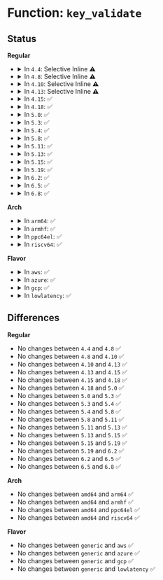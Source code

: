 # Function: <code>key_validate</code>

## Status
<b>Regular</b>
<ul>
<li>
<details>
<summary>In <code>4.4</code>: Selective Inline ⚠️</summary>

```c
int key_validate(const struct key *key);
```

**Collision:** Unique Global

**Inline:** Selective

**Transformation:** False

**Instances:**

```
In security/keys/permission.c (ffffffff813337d0)
Location: security/keys/permission.c:89
Inline: True
Direct callers:
  - fs/ext4/crypto_key.c:_ext4_get_encryption_info
  - fs/ecryptfs/keystore.c:ecryptfs_find_global_auth_tok_for_sig
  - security/keys/keyctl.c:keyctl_read_key
  - security/keys/process_keys.c:search_process_keyrings
  - security/keys/process_keys.c:lookup_user_key
  - security/keys/request_key.c:call_sbin_request_key
  - security/keys/request_key.c:wait_for_key_construction
  - net/dns_resolver/dns_query.c:dns_query
```
**Symbols:**

```
ffffffff813337d0-ffffffff81333816: key_validate (STB_GLOBAL)
```
</details>
</li>
<li>
<details>
<summary>In <code>4.8</code>: Selective Inline ⚠️</summary>

```c
int key_validate(const struct key *key);
```

**Collision:** Unique Global

**Inline:** Selective

**Transformation:** False

**Instances:**

```
In security/keys/permission.c (ffffffff81368660)
Location: security/keys/permission.c:89
Inline: True
Direct callers:
  - fs/ecryptfs/keystore.c:ecryptfs_find_global_auth_tok_for_sig
  - security/keys/keyctl.c:keyctl_read_key
  - security/keys/process_keys.c:lookup_user_key
  - security/keys/process_keys.c:search_process_keyrings
  - security/keys/request_key.c:wait_for_key_construction
  - security/keys/request_key.c:call_sbin_request_key
  - security/keys/dh.c:mpi_from_key
  - net/dns_resolver/dns_query.c:dns_query
```
**Symbols:**

```
ffffffff81368660-ffffffff813686a6: key_validate (STB_GLOBAL)
```
</details>
</li>
<li>
<details>
<summary>In <code>4.10</code>: Selective Inline ⚠️</summary>

```c
int key_validate(const struct key *key);
```

**Collision:** Unique Global

**Inline:** Selective

**Transformation:** False

**Instances:**

```
In security/keys/permission.c (ffffffff8137ee70)
Location: security/keys/permission.c:89
Inline: True
Direct callers:
  - fs/ecryptfs/keystore.c:ecryptfs_find_global_auth_tok_for_sig
  - security/keys/keyctl.c:keyctl_read_key
  - security/keys/process_keys.c:lookup_user_key
  - security/keys/process_keys.c:search_process_keyrings
  - security/keys/request_key.c:wait_for_key_construction
  - security/keys/request_key.c:call_sbin_request_key
  - security/keys/dh.c:mpi_from_key
  - net/dns_resolver/dns_query.c:dns_query
```
**Symbols:**

```
ffffffff8137ee70-ffffffff8137eeb6: key_validate (STB_GLOBAL)
```
</details>
</li>
<li>
<details>
<summary>In <code>4.13</code>: Selective Inline ⚠️</summary>

```c
int key_validate(const struct key *key);
```

**Collision:** Unique Global

**Inline:** Selective

**Transformation:** False

**Instances:**

```
In security/keys/permission.c (ffffffff81392dd0)
Location: security/keys/permission.c:89
Inline: True
Direct callers:
  - fs/ecryptfs/keystore.c:ecryptfs_find_global_auth_tok_for_sig
  - security/keys/keyctl.c:keyctl_read_key
  - security/keys/process_keys.c:lookup_user_key
  - security/keys/process_keys.c:search_process_keyrings
  - security/keys/request_key.c:wait_for_key_construction
  - security/keys/request_key.c:call_sbin_request_key
  - security/keys/dh.c:dh_data_from_key
  - crypto/asymmetric_keys/restrict.c:key_or_keyring_common
  - net/dns_resolver/dns_query.c:dns_query
```
**Symbols:**

```
ffffffff81392dd0-ffffffff81392e1a: key_validate (STB_GLOBAL)
```
</details>
</li>
<li>
<details>
<summary>In <code>4.15</code>: ✅</summary>

```c
int key_validate(const struct key *key);
```

**Collision:** Unique Global

**Inline:** No

**Transformation:** False

**Instances:**

```
In security/keys/permission.c (ffffffff813b8430)
Location: security/keys/permission.c:89
Inline: False
Direct callers:
  - fs/ecryptfs/keystore.c:ecryptfs_find_global_auth_tok_for_sig
  - security/keys/keyctl.c:keyctl_read_key
  - security/keys/process_keys.c:lookup_user_key
  - security/keys/process_keys.c:search_process_keyrings
  - security/keys/request_key.c:wait_for_key_construction
  - security/keys/request_key.c:call_sbin_request_key
  - security/keys/dh.c:dh_data_from_key
  - crypto/asymmetric_keys/restrict.c:key_or_keyring_common
  - net/dns_resolver/dns_query.c:dns_query
```
**Symbols:**

```
ffffffff813b8430-ffffffff813b8476: key_validate (STB_GLOBAL)
```
</details>
</li>
<li>
<details>
<summary>In <code>4.18</code>: ✅</summary>

```c
int key_validate(const struct key *key);
```

**Collision:** Unique Global

**Inline:** No

**Transformation:** False

**Instances:**

```
In security/keys/permission.c (ffffffff813e91a0)
Location: security/keys/permission.c:89
Inline: False
Direct callers:
  - fs/ecryptfs/keystore.c:ecryptfs_find_global_auth_tok_for_sig
  - security/keys/keyctl.c:keyctl_read_key
  - security/keys/process_keys.c:lookup_user_key
  - security/keys/process_keys.c:search_process_keyrings
  - security/keys/request_key.c:wait_for_key_construction
  - security/keys/request_key.c:call_sbin_request_key
  - security/keys/dh.c:dh_data_from_key
  - crypto/asymmetric_keys/restrict.c:key_or_keyring_common
  - net/dns_resolver/dns_query.c:dns_query
```
**Symbols:**

```
ffffffff813e91a0-ffffffff813e91e6: key_validate (STB_GLOBAL)
```
</details>
</li>
<li>
<details>
<summary>In <code>5.0</code>: ✅</summary>

```c
int key_validate(const struct key *key);
```

**Collision:** Unique Global

**Inline:** No

**Transformation:** False

**Instances:**

```
In security/keys/permission.c (ffffffff81403bd0)
Location: security/keys/permission.c:89
Inline: False
Direct callers:
  - fs/ecryptfs/keystore.c:ecryptfs_find_global_auth_tok_for_sig
  - security/keys/keyctl.c:keyctl_read_key
  - security/keys/process_keys.c:lookup_user_key
  - security/keys/process_keys.c:search_process_keyrings
  - security/keys/request_key.c:wait_for_key_construction
  - security/keys/request_key.c:call_sbin_request_key
  - security/keys/dh.c:dh_data_from_key
  - crypto/asymmetric_keys/restrict.c:key_or_keyring_common
  - net/dns_resolver/dns_query.c:dns_query
```
**Symbols:**

```
ffffffff81403bd0-ffffffff81403c16: key_validate (STB_GLOBAL)
```
</details>
</li>
<li>
<details>
<summary>In <code>5.3</code>: ✅</summary>

```c
int key_validate(const struct key *key);
```

**Collision:** Unique Global

**Inline:** No

**Transformation:** False

**Instances:**

```
In security/keys/permission.c (ffffffff81430840)
Location: security/keys/permission.c:85
Inline: False
Direct callers:
  - fs/ecryptfs/keystore.c:ecryptfs_find_global_auth_tok_for_sig
  - security/keys/keyctl.c:keyctl_read_key
  - security/keys/process_keys.c:lookup_user_key
  - security/keys/process_keys.c:search_process_keyrings_rcu
  - security/keys/request_key.c:wait_for_key_construction
  - security/keys/request_key.c:call_sbin_request_key
  - security/keys/dh.c:dh_data_from_key
  - crypto/asymmetric_keys/restrict.c:key_or_keyring_common
  - net/dns_resolver/dns_query.c:dns_query
```
**Symbols:**

```
ffffffff81430840-ffffffff81430886: key_validate (STB_GLOBAL)
```
</details>
</li>
<li>
<details>
<summary>In <code>5.4</code>: ✅</summary>

```c
int key_validate(const struct key *key);
```

**Collision:** Unique Global

**Inline:** No

**Transformation:** False

**Instances:**

```
In security/keys/permission.c (ffffffff8144a5a0)
Location: security/keys/permission.c:85
Inline: False
Direct callers:
  - fs/ecryptfs/keystore.c:ecryptfs_find_global_auth_tok_for_sig
  - security/keys/keyctl.c:keyctl_read_key
  - security/keys/process_keys.c:lookup_user_key
  - security/keys/process_keys.c:search_process_keyrings_rcu
  - security/keys/request_key.c:wait_for_key_construction
  - security/keys/request_key.c:call_sbin_request_key
  - security/keys/dh.c:dh_data_from_key
  - crypto/asymmetric_keys/restrict.c:key_or_keyring_common
  - net/dns_resolver/dns_query.c:dns_query
```
**Symbols:**

```
ffffffff8144a5a0-ffffffff8144a5e6: key_validate (STB_GLOBAL)
```
</details>
</li>
<li>
<details>
<summary>In <code>5.8</code>: ✅</summary>

```c
int key_validate(const struct key *key);
```

**Collision:** Unique Global

**Inline:** No

**Transformation:** False

**Instances:**

```
In security/keys/permission.c (ffffffff8149c150)
Location: security/keys/permission.c:102
Inline: False
Direct callers:
  - fs/ecryptfs/keystore.c:ecryptfs_find_global_auth_tok_for_sig
  - security/keys/keyctl.c:keyctl_read_key
  - security/keys/keyctl.c:keyctl_read_key
  - security/keys/process_keys.c:lookup_user_key
  - security/keys/process_keys.c:search_process_keyrings_rcu
  - security/keys/request_key.c:wait_for_key_construction
  - security/keys/request_key.c:call_sbin_request_key
  - security/keys/dh.c:dh_data_from_key
  - crypto/asymmetric_keys/restrict.c:key_or_keyring_common
  - net/dns_resolver/dns_query.c:dns_query
```
**Symbols:**

```
ffffffff8149c150-ffffffff8149c199: key_validate (STB_GLOBAL)
```
</details>
</li>
<li>
<details>
<summary>In <code>5.11</code>: ✅</summary>

```c
int key_validate(const struct key *key);
```

**Collision:** Unique Global

**Inline:** No

**Transformation:** False

**Instances:**

```
In security/keys/permission.c (ffffffff814b9bf0)
Location: security/keys/permission.c:102
Inline: False
Direct callers:
  - fs/ecryptfs/keystore.c:ecryptfs_find_global_auth_tok_for_sig
  - security/keys/keyctl.c:keyctl_read_key
  - security/keys/keyctl.c:keyctl_read_key
  - security/keys/process_keys.c:lookup_user_key
  - security/keys/process_keys.c:search_process_keyrings_rcu
  - security/keys/request_key.c:wait_for_key_construction
  - security/keys/request_key.c:call_sbin_request_key
  - security/keys/dh.c:dh_data_from_key
  - crypto/asymmetric_keys/restrict.c:key_or_keyring_common
  - net/dns_resolver/dns_query.c:dns_query
```
**Symbols:**

```
ffffffff814b9bf0-ffffffff814b9c39: key_validate (STB_GLOBAL)
```
</details>
</li>
<li>
<details>
<summary>In <code>5.13</code>: ✅</summary>

```c
int key_validate(const struct key *key);
```

**Collision:** Unique Global

**Inline:** No

**Transformation:** False

**Instances:**

```
In security/keys/permission.c (ffffffff814bfa70)
Location: security/keys/permission.c:102
Inline: False
Direct callers:
  - fs/ecryptfs/keystore.c:ecryptfs_find_global_auth_tok_for_sig
  - security/keys/keyctl.c:keyctl_read_key
  - security/keys/keyctl.c:keyctl_read_key
  - security/keys/process_keys.c:lookup_user_key
  - security/keys/process_keys.c:search_process_keyrings_rcu
  - security/keys/request_key.c:wait_for_key_construction
  - security/keys/request_key.c:call_sbin_request_key
  - security/keys/dh.c:dh_data_from_key
  - crypto/asymmetric_keys/restrict.c:key_or_keyring_common
  - net/dns_resolver/dns_query.c:dns_query
```
**Symbols:**

```
ffffffff814bfa70-ffffffff814bfab9: key_validate (STB_GLOBAL)
```
</details>
</li>
<li>
<details>
<summary>In <code>5.15</code>: ✅</summary>

```c
int key_validate(const struct key *key);
```

**Collision:** Unique Global

**Inline:** No

**Transformation:** False

**Instances:**

```
In security/keys/permission.c (ffffffff81518490)
Location: security/keys/permission.c:102
Inline: False
Direct callers:
  - fs/ecryptfs/keystore.c:ecryptfs_find_global_auth_tok_for_sig
  - security/keys/keyctl.c:keyctl_read_key
  - security/keys/keyctl.c:keyctl_read_key
  - security/keys/process_keys.c:lookup_user_key
  - security/keys/process_keys.c:search_process_keyrings_rcu
  - security/keys/request_key.c:wait_for_key_construction
  - security/keys/request_key.c:call_sbin_request_key
  - security/keys/dh.c:dh_data_from_key
  - crypto/asymmetric_keys/restrict.c:key_or_keyring_common
  - net/dns_resolver/dns_query.c:dns_query
```
**Symbols:**

```
ffffffff81518490-ffffffff815184d9: key_validate (STB_GLOBAL)
```
</details>
</li>
<li>
<details>
<summary>In <code>5.19</code>: ✅</summary>

```c
int key_validate(const struct key *key);
```

**Collision:** Unique Global

**Inline:** No

**Transformation:** False

**Instances:**

```
In security/keys/permission.c (ffffffff815aaf90)
Location: security/keys/permission.c:102
Inline: False
Direct callers:
  - fs/ecryptfs/keystore.c:ecryptfs_find_global_auth_tok_for_sig
  - security/keys/keyctl.c:keyctl_read_key
  - security/keys/keyctl.c:keyctl_read_key
  - security/keys/process_keys.c:lookup_user_key
  - security/keys/process_keys.c:search_process_keyrings_rcu
  - security/keys/request_key.c:wait_for_key_construction
  - security/keys/request_key.c:call_sbin_request_key
  - security/keys/dh.c:dh_data_from_key
  - crypto/asymmetric_keys/restrict.c:key_or_keyring_common
  - net/dns_resolver/dns_query.c:dns_query
```
**Symbols:**

```
ffffffff815aaf90-ffffffff815aafdf: key_validate (STB_GLOBAL)
```
</details>
</li>
<li>
<details>
<summary>In <code>6.2</code>: ✅</summary>

```c
int key_validate(const struct key *key);
```

**Collision:** Unique Global

**Inline:** No

**Transformation:** False

**Instances:**

```
In security/keys/permission.c (ffffffff81655350)
Location: security/keys/permission.c:102
Inline: False
Direct callers:
  - kernel/trace/bpf_trace.c:bpf_verify_pkcs7_signature
  - fs/ecryptfs/keystore.c:ecryptfs_find_global_auth_tok_for_sig
  - security/keys/keyctl.c:keyctl_read_key
  - security/keys/keyctl.c:keyctl_read_key
  - security/keys/process_keys.c:lookup_user_key
  - security/keys/process_keys.c:search_process_keyrings_rcu
  - security/keys/request_key.c:wait_for_key_construction
  - security/keys/request_key.c:call_sbin_request_key
  - security/keys/dh.c:dh_data_from_key
  - crypto/asymmetric_keys/restrict.c:key_or_keyring_common
  - net/dns_resolver/dns_query.c:dns_query
```
**Symbols:**

```
ffffffff81655350-ffffffff8165539f: key_validate (STB_GLOBAL)
```
</details>
</li>
<li>
<details>
<summary>In <code>6.5</code>: ✅</summary>

```c
int key_validate(const struct key *key);
```

**Collision:** Unique Global

**Inline:** No

**Transformation:** False

**Instances:**

```
In security/keys/permission.c (ffffffff8168db80)
Location: security/keys/permission.c:102
Inline: False
Direct callers:
  - kernel/trace/bpf_trace.c:bpf_verify_pkcs7_signature
  - fs/ecryptfs/keystore.c:ecryptfs_find_global_auth_tok_for_sig
  - security/keys/keyctl.c:keyctl_read_key
  - security/keys/keyctl.c:keyctl_read_key
  - security/keys/process_keys.c:lookup_user_key
  - security/keys/process_keys.c:search_process_keyrings_rcu
  - security/keys/request_key.c:wait_for_key_construction
  - security/keys/request_key.c:call_sbin_request_key
  - security/keys/dh.c:dh_data_from_key
  - crypto/asymmetric_keys/restrict.c:key_or_keyring_common
  - net/dns_resolver/dns_query.c:dns_query
```
**Symbols:**

```
ffffffff8168db80-ffffffff8168dbcf: key_validate (STB_GLOBAL)
```
</details>
</li>
<li>
<details>
<summary>In <code>6.8</code>: ✅</summary>

```c
int key_validate(const struct key *key);
```

**Collision:** Unique Global

**Inline:** No

**Transformation:** False

**Instances:**

```
In security/keys/permission.c (ffffffff816ca0d0)
Location: security/keys/permission.c:102
Inline: False
Direct callers:
  - kernel/trace/bpf_trace.c:bpf_verify_pkcs7_signature
  - fs/ecryptfs/keystore.c:ecryptfs_find_global_auth_tok_for_sig
  - security/keys/keyctl.c:keyctl_read_key
  - security/keys/keyctl.c:keyctl_read_key
  - security/keys/process_keys.c:lookup_user_key
  - security/keys/process_keys.c:search_process_keyrings_rcu
  - security/keys/request_key.c:wait_for_key_construction
  - security/keys/request_key.c:call_sbin_request_key
  - security/keys/dh.c:dh_data_from_key
  - crypto/asymmetric_keys/restrict.c:key_or_keyring_common
  - net/dns_resolver/dns_query.c:dns_query
```
**Symbols:**

```
ffffffff816ca0d0-ffffffff816ca11f: key_validate (STB_GLOBAL)
```
</details>
</li>
</ul>
<b>Arch</b>
<ul>
<li>
<details>
<summary>In <code>arm64</code>: ✅</summary>

```c
int key_validate(const struct key *key);
```

**Collision:** Unique Global

**Inline:** No

**Transformation:** False

**Instances:**

```
In security/keys/permission.c (ffff800010534218)
Location: security/keys/permission.c:85
Inline: False
Direct callers:
  - fs/ecryptfs/keystore.c:ecryptfs_find_global_auth_tok_for_sig
  - security/keys/keyctl.c:keyctl_read_key
  - security/keys/process_keys.c:lookup_user_key
  - security/keys/process_keys.c:search_process_keyrings_rcu
  - security/keys/request_key.c:wait_for_key_construction
  - security/keys/request_key.c:call_sbin_request_key
  - security/keys/dh.c:dh_data_from_key
  - net/dns_resolver/dns_query.c:dns_query
```
**Symbols:**

```
ffff800010534218-ffff80001053427c: key_validate (STB_GLOBAL)
```
</details>
</li>
<li>
<details>
<summary>In <code>armhf</code>: ✅</summary>

```c
int key_validate(const struct key *key);
```

**Collision:** Unique Global

**Inline:** No

**Transformation:** False

**Instances:**

```
In security/keys/permission.c (c06eb910)
Location: security/keys/permission.c:85
Inline: False
Direct callers:
  - fs/ecryptfs/keystore.c:ecryptfs_find_global_auth_tok_for_sig
  - security/keys/keyctl.c:keyctl_read_key
  - security/keys/process_keys.c:lookup_user_key
  - security/keys/process_keys.c:search_process_keyrings_rcu
  - security/keys/request_key.c:wait_for_key_construction
  - security/keys/request_key.c:call_sbin_request_key
  - security/keys/dh.c:dh_data_from_key
  - crypto/asymmetric_keys/restrict.c:key_or_keyring_common
  - crypto/asymmetric_keys/restrict.c:key_or_keyring_common
  - net/dns_resolver/dns_query.c:dns_query
```
**Symbols:**

```
c06eb910-c06eb974: key_validate (STB_GLOBAL)
```
</details>
</li>
<li>
<details>
<summary>In <code>ppc64el</code>: ✅</summary>

```c
int key_validate(const struct key *key);
```

**Collision:** Unique Global

**Inline:** No

**Transformation:** False

**Instances:**

```
In security/keys/permission.c (c000000000682240)
Location: security/keys/permission.c:85
Inline: False
Direct callers:
  - fs/ecryptfs/keystore.c:ecryptfs_find_global_auth_tok_for_sig
  - security/keys/keyctl.c:keyctl_read_key
  - security/keys/process_keys.c:lookup_user_key
  - security/keys/process_keys.c:search_process_keyrings_rcu
  - security/keys/request_key.c:wait_for_key_construction
  - security/keys/request_key.c:call_sbin_request_key
  - security/keys/dh.c:dh_data_from_key
  - net/dns_resolver/dns_query.c:dns_query
```
**Symbols:**

```
c000000000682240-c0000000006822e8: key_validate (STB_GLOBAL)
```
</details>
</li>
<li>
<details>
<summary>In <code>riscv64</code>: ✅</summary>

```c
int key_validate(const struct key *key);
```

**Collision:** Unique Global

**Inline:** No

**Transformation:** False

**Instances:**

```
In security/keys/permission.c (ffffffe000394460)
Location: security/keys/permission.c:85
Inline: False
Direct callers:
  - fs/ecryptfs/keystore.c:ecryptfs_find_global_auth_tok_for_sig
  - security/keys/keyctl.c:keyctl_read_key
  - security/keys/process_keys.c:lookup_user_key
  - security/keys/process_keys.c:search_process_keyrings_rcu
  - security/keys/request_key.c:wait_for_key_construction
  - security/keys/request_key.c:call_sbin_request_key
  - security/keys/dh.c:dh_data_from_key
  - net/dns_resolver/dns_query.c:dns_query
```
**Symbols:**

```
ffffffe000394460-ffffffe0003944b0: key_validate (STB_GLOBAL)
```
</details>
</li>
</ul>
<b>Flavor</b>
<ul>
<li>
<details>
<summary>In <code>aws</code>: ✅</summary>

```c
int key_validate(const struct key *key);
```

**Collision:** Unique Global

**Inline:** No

**Transformation:** False

**Instances:**

```
In security/keys/permission.c (ffffffff81442b80)
Location: security/keys/permission.c:85
Inline: False
Direct callers:
  - fs/ecryptfs/keystore.c:ecryptfs_find_global_auth_tok_for_sig
  - security/keys/keyctl.c:keyctl_read_key
  - security/keys/process_keys.c:lookup_user_key
  - security/keys/process_keys.c:search_process_keyrings_rcu
  - security/keys/request_key.c:wait_for_key_construction
  - security/keys/request_key.c:call_sbin_request_key
  - security/keys/dh.c:dh_data_from_key
  - crypto/asymmetric_keys/restrict.c:key_or_keyring_common
  - net/dns_resolver/dns_query.c:dns_query
```
**Symbols:**

```
ffffffff81442b80-ffffffff81442bc6: key_validate (STB_GLOBAL)
```
</details>
</li>
<li>
<details>
<summary>In <code>azure</code>: ✅</summary>

```c
int key_validate(const struct key *key);
```

**Collision:** Unique Global

**Inline:** No

**Transformation:** False

**Instances:**

```
In security/keys/permission.c (ffffffff814335d0)
Location: security/keys/permission.c:85
Inline: False
Direct callers:
  - fs/ecryptfs/keystore.c:ecryptfs_find_global_auth_tok_for_sig
  - security/keys/keyctl.c:keyctl_read_key
  - security/keys/process_keys.c:lookup_user_key
  - security/keys/process_keys.c:search_process_keyrings_rcu
  - security/keys/request_key.c:wait_for_key_construction
  - security/keys/request_key.c:call_sbin_request_key
  - security/keys/dh.c:dh_data_from_key
  - crypto/asymmetric_keys/restrict.c:key_or_keyring_common
  - net/dns_resolver/dns_query.c:dns_query
```
**Symbols:**

```
ffffffff814335d0-ffffffff81433616: key_validate (STB_GLOBAL)
```
</details>
</li>
<li>
<details>
<summary>In <code>gcp</code>: ✅</summary>

```c
int key_validate(const struct key *key);
```

**Collision:** Unique Global

**Inline:** No

**Transformation:** False

**Instances:**

```
In security/keys/permission.c (ffffffff8143ed20)
Location: security/keys/permission.c:85
Inline: False
Direct callers:
  - fs/ecryptfs/keystore.c:ecryptfs_find_global_auth_tok_for_sig
  - security/keys/keyctl.c:keyctl_read_key
  - security/keys/process_keys.c:lookup_user_key
  - security/keys/process_keys.c:search_process_keyrings_rcu
  - security/keys/request_key.c:wait_for_key_construction
  - security/keys/request_key.c:call_sbin_request_key
  - security/keys/dh.c:dh_data_from_key
  - crypto/asymmetric_keys/restrict.c:key_or_keyring_common
  - net/dns_resolver/dns_query.c:dns_query
```
**Symbols:**

```
ffffffff8143ed20-ffffffff8143ed66: key_validate (STB_GLOBAL)
```
</details>
</li>
<li>
<details>
<summary>In <code>lowlatency</code>: ✅</summary>

```c
int key_validate(const struct key *key);
```

**Collision:** Unique Global

**Inline:** No

**Transformation:** False

**Instances:**

```
In security/keys/permission.c (ffffffff81455ed0)
Location: security/keys/permission.c:85
Inline: False
Direct callers:
  - fs/ecryptfs/keystore.c:ecryptfs_find_global_auth_tok_for_sig
  - security/keys/keyctl.c:keyctl_read_key
  - security/keys/process_keys.c:lookup_user_key
  - security/keys/process_keys.c:search_process_keyrings_rcu
  - security/keys/request_key.c:wait_for_key_construction
  - security/keys/request_key.c:call_sbin_request_key
  - security/keys/dh.c:dh_data_from_key
  - crypto/asymmetric_keys/restrict.c:key_or_keyring_common
  - net/dns_resolver/dns_query.c:dns_query
```
**Symbols:**

```
ffffffff81455ed0-ffffffff81455f16: key_validate (STB_GLOBAL)
```
</details>
</li>
</ul>

## Differences
<b>Regular</b>
<ul>
<li>
No changes between <code>4.4</code> and <code>4.8</code> ✅
</li>
<li>
No changes between <code>4.8</code> and <code>4.10</code> ✅
</li>
<li>
No changes between <code>4.10</code> and <code>4.13</code> ✅
</li>
<li>
No changes between <code>4.13</code> and <code>4.15</code> ✅
</li>
<li>
No changes between <code>4.15</code> and <code>4.18</code> ✅
</li>
<li>
No changes between <code>4.18</code> and <code>5.0</code> ✅
</li>
<li>
No changes between <code>5.0</code> and <code>5.3</code> ✅
</li>
<li>
No changes between <code>5.3</code> and <code>5.4</code> ✅
</li>
<li>
No changes between <code>5.4</code> and <code>5.8</code> ✅
</li>
<li>
No changes between <code>5.8</code> and <code>5.11</code> ✅
</li>
<li>
No changes between <code>5.11</code> and <code>5.13</code> ✅
</li>
<li>
No changes between <code>5.13</code> and <code>5.15</code> ✅
</li>
<li>
No changes between <code>5.15</code> and <code>5.19</code> ✅
</li>
<li>
No changes between <code>5.19</code> and <code>6.2</code> ✅
</li>
<li>
No changes between <code>6.2</code> and <code>6.5</code> ✅
</li>
<li>
No changes between <code>6.5</code> and <code>6.8</code> ✅
</li>
</ul>
<b>Arch</b>
<ul>
<li>
No changes between <code>amd64</code> and <code>arm64</code> ✅
</li>
<li>
No changes between <code>amd64</code> and <code>armhf</code> ✅
</li>
<li>
No changes between <code>amd64</code> and <code>ppc64el</code> ✅
</li>
<li>
No changes between <code>amd64</code> and <code>riscv64</code> ✅
</li>
</ul>
<b>Flavor</b>
<ul>
<li>
No changes between <code>generic</code> and <code>aws</code> ✅
</li>
<li>
No changes between <code>generic</code> and <code>azure</code> ✅
</li>
<li>
No changes between <code>generic</code> and <code>gcp</code> ✅
</li>
<li>
No changes between <code>generic</code> and <code>lowlatency</code> ✅
</li>
</ul>
